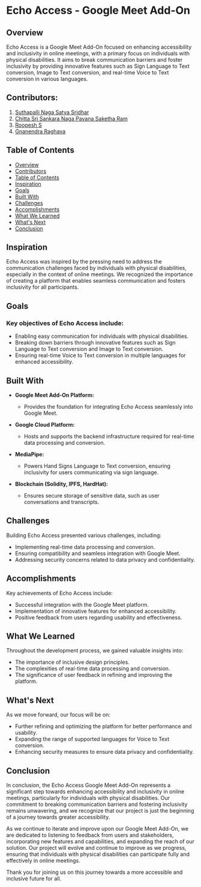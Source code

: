 # Echo Access - Google Meet Add-On

## Overview

Echo Access is a Google Meet Add-On focused on enhancing accessibility and inclusivity in online meetings, with a primary focus on individuals with physical disabilities. It aims to break communication barriers and foster inclusivity by providing innovative features such as Sign Language to Text conversion, Image to Text conversion, and real-time Voice to Text conversion in various languages.

## Contributors:

1. [Suthapalli Naga Satya Sridhar](https://www.linkedin.com/in/suthapalli-naga-satya-sridhar-4a991224a/)
2. [Chitta Sri Sankara Naga Pavana Saketha Ram](https://www.linkedin.com/in/chitta-sri-sankara-naga-pavana-saketha-ram-61a821212/)
3. [Roopesh S](https://www.linkedin.com/in/s-roopesh-39934229a/)
4. [Gnanendra Raghava](https://www.linkedin.com/in/kamuju-gnanendra-raghava-6766b726b/)

## Table of Contents

- [Overview](#overview)
- [Contributors](#contributors)
- [Table of Contents](#table-of-contents)
- [Inspiration](#inspiration)
- [Goals](#goals)
- [Built With](#built-with)
- [Challenges](#challenges)
- [Accomplishments](#accomplishments)
- [What We Learned](#what-we-learned)
- [What's Next](#whats-next)
- [Conclusion](#conclusion)

## Inspiration

Echo Access was inspired by the pressing need to address the communication challenges faced by individuals with physical disabilities, especially in the context of online meetings. We recognized the importance of creating a platform that enables seamless communication and fosters inclusivity for all participants.

## Goals

### Key objectives of Echo Access include:

- Enabling easy communication for individuals with physical disabilities.
- Breaking down barriers through innovative features such as Sign Language to Text conversion and Image to Text conversion.
- Ensuring real-time Voice to Text conversion in multiple languages for enhanced accessibility.

## Built With

- **Google Meet Add-On Platform:**
  - Provides the foundation for integrating Echo Access seamlessly into Google Meet.
  
- **Google Cloud Platform:**
  - Hosts and supports the backend infrastructure required for real-time data processing and conversion.

- **MediaPipe:**
  - Powers Hand Signs Language to Text conversion, ensuring inclusivity for users communicating via sign language.

- **Blockchain (Solidity, IPFS, HardHat):**
  - Ensures secure storage of sensitive data, such as user conversations and transcripts.

## Challenges

Building Echo Access presented various challenges, including:

- Implementing real-time data processing and conversion.
- Ensuring compatibility and seamless integration with Google Meet.
- Addressing security concerns related to data privacy and confidentiality.

## Accomplishments

Key achievements of Echo Access include:

- Successful integration with the Google Meet platform.
- Implementation of innovative features for enhanced accessibility.
- Positive feedback from users regarding usability and effectiveness.

## What We Learned

Throughout the development process, we gained valuable insights into:

- The importance of inclusive design principles.
- The complexities of real-time data processing and conversion.
- The significance of user feedback in refining and improving the platform.

## What's Next

As we move forward, our focus will be on:

- Further refining and optimizing the platform for better performance and usability.
- Expanding the range of supported languages for Voice to Text conversion.
- Enhancing security measures to ensure data privacy and confidentiality.

## Conclusion

In conclusion, the Echo Access Google Meet Add-On represents a significant step towards enhancing accessibility and inclusivity in online meetings, particularly for individuals with physical disabilities. Our commitment to breaking communication barriers and fostering inclusivity remains unwavering, and we recognize that our project is just the beginning of a journey towards greater accessibility.

As we continue to iterate and improve upon our Google Meet Add-On, we are dedicated to listening to feedback from users and stakeholders, incorporating new features and capabilities, and expanding the reach of our solution. Our project will evolve and continue to improve as we progress, ensuring that individuals with physical disabilities can participate fully and effectively in online meetings.

Thank you for joining us on this journey towards a more accessible and inclusive future for all.
